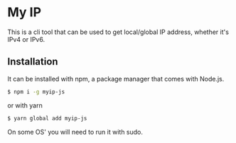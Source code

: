 # My IP

This is a cli tool that can be used to get local/global IP address, whether it's IPv4 or IPv6.

## Installation

It can be installed with npm, a package manager that comes with Node.js.

```bash
$ npm i -g myip-js
```
or with yarn
```bash
$ yarn global add myip-js
```

On some OS' you will need to run it with sudo.
